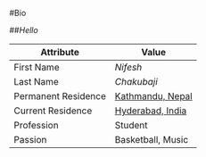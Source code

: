 #Bio

##*Hello*

**Attribute** | **Value**
--------- | -------
First Name | *Nifesh*
Last Name | *Chakubaji*
Permanent Residence | [Kathmandu, Nepal](https://en.wikipedia.org/wiki/Kathmandu)
Current Residence | [Hyderabad, India](https://en.wikipedia.org/wiki/Hyderabad)
Profession | Student
Passion | Basketball, Music



